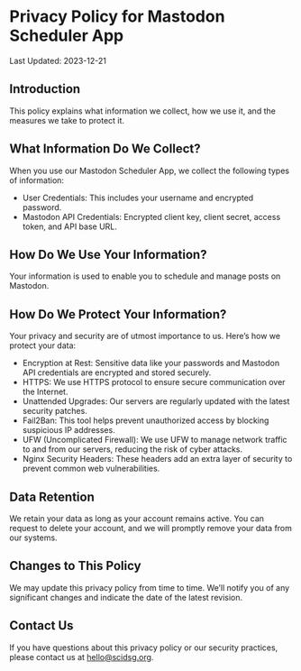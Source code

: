 # Privacy Policy for Mastodon Scheduler App

Last Updated: 2023-12-21

## Introduction

This policy explains what information we collect, how we use it, and the measures we take to protect it.

## What Information Do We Collect?

When you use our Mastodon Scheduler App, we collect the following types of information:

- User Credentials: This includes your username and encrypted password.
- Mastodon API Credentials: Encrypted client key, client secret, access token, and API base URL.

## How Do We Use Your Information?

Your information is used to enable you to schedule and manage posts on Mastodon.

## How Do We Protect Your Information?

Your privacy and security are of utmost importance to us. Here’s how we protect your data:

- Encryption at Rest: Sensitive data like your passwords and Mastodon API credentials are encrypted and stored securely.
- HTTPS: We use HTTPS protocol to ensure secure communication over the Internet.
- Unattended Upgrades: Our servers are regularly updated with the latest security patches.
- Fail2Ban: This tool helps prevent unauthorized access by blocking suspicious IP addresses.
- UFW (Uncomplicated Firewall): We use UFW to manage network traffic to and from our servers, reducing the risk of cyber attacks.
- Nginx Security Headers: These headers add an extra layer of security to prevent common web vulnerabilities.

## Data Retention

We retain your data as long as your account remains active. You can request to delete your account, and we will promptly remove your data from our systems.

## Changes to This Policy

We may update this privacy policy from time to time. We’ll notify you of any significant changes and indicate the date of the latest revision.

## Contact Us

If you have questions about this privacy policy or our security practices, please contact us at hello@scidsg.org.